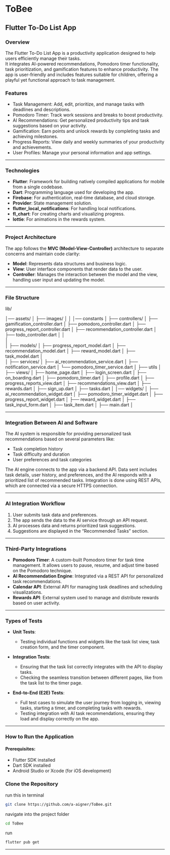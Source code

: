 # ToBee

## Flutter To-Do List App

### Overview
The Flutter To-Do List App is a productivity application designed to help users efficiently manage their tasks.  
It integrates AI-powered recommendations, Pomodoro timer functionality, task prioritization, and gamification features to enhance productivity. The app is user-friendly and includes features suitable for children, offering a playful yet functional approach to task management.

### Features

- Task Management: Add, edit, prioritize, and manage tasks with deadlines and descriptions.
- Pomodoro Timer: Track work sessions and breaks to boost productivity.
- AI Recommendations: Get personalized productivity tips and task suggestions based on your activity.
- Gamification: Earn points and unlock rewards by completing tasks and achieving milestones.
- Progress Reports: View daily and weekly summaries of your productivity and achievements.
- User Profiles: Manage your personal information and app settings.

---

### Technologies

- **Flutter**: Framework for building natively compiled applications for mobile from a single codebase.
- **Dart**: Programming language used for developing the app.
- **Firebase**: For authentication, real-time database, and cloud storage.
- **Provider**: State management solution.
- **flutter_local_notifications**: For handling local notifications.
- **fl_chart**: For creating charts and visualizing progress.
- **lottie**: For animations in the rewards system.

---

### Project Architecture

The app follows the **MVC (Model-View-Controller)** architecture to separate concerns and maintain code clarity:

- **Model**: Represents data structures and business logic.
- **View**: User interface components that render data to the user.
- **Controller**: Manages the interaction between the model and the view, handling user input and updating the model.

---

### File Structure



lib/

│── assets/
│   ├── images/
│
│
│── constants
│
├── controllers/
│   ├── gamification_controller.dart
│   ├── pomodoro_controller.dart
│   ├── progress_report_controller.dart
│   ├── recommendation_controller.dart
│   ├── todo_controller.dart
│
│   
│  
│
├── models/
│   ├── progress_report_model.dart
│   ├── recommendation_model.dart
│   ├── reward_model.dart
│   ├── task_model.dart
│   
│
├── services/
│   ├── ai_recommendation_service.dart
│   ├── notification_service.dart
│   └── pomodoro_timer_service.dart
│
├── utils
│
├── views/
│   ├── home_page.dart
│   ├── login_screen.dart
│   ├── on_boarding.dart
│   ├── pomodoro_timer.dart
│   ├── profile.dart
│   ├── progress_reports_view.dart
│   ├── recommendations_view.dart
│   ├── rewards.dart
│   ├── sign_up.dart
│   ├── tasks.dart
│
│── widgets/
│   ├── ai_recommendation_widget.dart
│   ├── pomodoro_timer_widget.dart
│   ├── progress_report_widget.dart
│   ├── reward_widget.dart
│   ├── task_input_form.dart
│   ├── task_item.dart
│
├── main.dart
│     


---

### Integration Between AI and Software

The AI system is responsible for providing personalized task recommendations based on several parameters like:

- Task completion history
- Task difficulty and duration
- User preferences and task categories

The AI engine connects to the app via a backend API. Data sent includes task details, user history, and preferences, and the AI responds with a prioritized list of recommended tasks. Integration is done using REST APIs, which are connected via a secure HTTPS connection.

---

### AI Integration Workflow

1. User submits task data and preferences.
2. The app sends the data to the AI service through an API request.
3. AI processes data and returns prioritized task suggestions.
4. Suggestions are displayed in the “Recommended Tasks” section.

---

### Third-Party Integrations

- **Pomodoro Timer**: A custom-built Pomodoro timer for task time management. It allows users to pause, resume, and adjust time based on the Pomodoro technique.
- **AI Recommendation Engine**: Integrated via a REST API for personalized task recommendations.
- **Calendar API**: External API for managing task deadlines and scheduling visualizations.
- **Rewards API**: External system used to manage and distribute rewards based on user activity.

---

### Types of Tests

- **Unit Tests**:
  - Testing individual functions and widgets like the task list view, task creation form, and the timer component.

- **Integration Tests**:
  - Ensuring that the task list correctly integrates with the API to display tasks.
  - Checking the seamless transition between different pages, like from the task list to the timer page.

- **End-to-End (E2E) Tests**:
  - Full test cases to simulate the user journey from logging in, viewing tasks, starting a timer, and completing tasks with rewards.
  - Testing integration with AI task recommendations, ensuring they load and display correctly on the app.

---

### How to Run the Application

#### Prerequisites:
- Flutter SDK installed
- Dart SDK installed
- Android Studio or Xcode (for iOS development)

### Clone the Repository
run this in terminal
```bash
git clone https://github.com/a-aigner/ToBee.git
```
navigate into the project folder
```bash
cd ToBee
```
run 
```bash
flutter pub get
```
---
